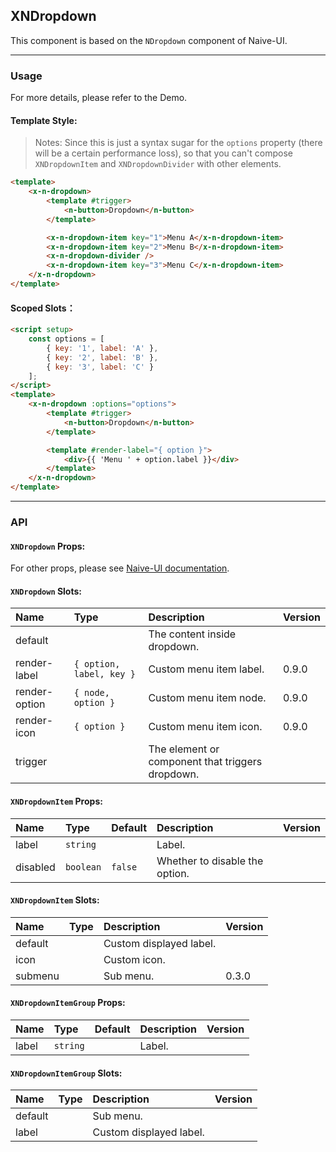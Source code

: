 ﻿## XNDropdown

This component is based on the `NDropdown` component of Naive-UI.

---

### Usage

For more details, please refer to the Demo.

#### Template Style:

> Notes: Since this is just a syntax sugar for the `options` property (there will be a certain performance loss), so that you can't compose `XNDropdownItem` and `XNDropdownDivider` with other elements.

```html
<template>
    <x-n-dropdown>
        <template #trigger>
            <n-button>Dropdown</n-button>
        </template>

        <x-n-dropdown-item key="1">Menu A</x-n-dropdown-item>
        <x-n-dropdown-item key="2">Menu B</x-n-dropdown-item>
        <x-n-dropdown-divider />
        <x-n-dropdown-item key="3">Menu C</x-n-dropdown-item>
    </x-n-dropdown>
</template>
```

#### Scoped Slots：

```html
<script setup>
    const options = [
        { key: '1', label: 'A' },
        { key: '2', label: 'B' },
        { key: '3', label: 'C' }
    ];
</script>
<template>
    <x-n-dropdown :options="options">
        <template #trigger>
            <n-button>Dropdown</n-button>
        </template>

        <template #render-label="{ option }">
            <div>{{ 'Menu ' + option.label }}</div>
        </template>
    </x-n-dropdown>
</template>
```

---

### API

#### `XNDropdown` Props:

For other props, please see [Naive-UI documentation](https://www.naiveui.com/en-US/os-theme/components/dropdown#Dropdown-Props).

#### `XNDropdown` Slots:

| Name          | Type                     | Description                                      | Version |
| :------------ | :----------------------- | :----------------------------------------------- | :------ |
| default       |                          | The content inside dropdown.                     |         |
| render-label  | `{ option, label, key }` | Custom menu item label.                          | 0.9.0   |
| render-option | `{ node, option }`       | Custom menu item node.                           | 0.9.0   |
| render-icon   | `{ option }`             | Custom menu item icon.                           | 0.9.0   |
| trigger       |                          | The element or component that triggers dropdown. |         |

#### `XNDropdownItem` Props:

| Name     | Type      | Default | Description                    | Version |
| :------- | :-------- | :------ | :----------------------------- | :------ |
| label    | `string`  |         | Label.                         |         |
| disabled | `boolean` | `false` | Whether to disable the option. |         |

#### `XNDropdownItem` Slots:

| Name    | Type | Description             | Version |
| :------ | :--- | :---------------------- | :------ |
| default |      | Custom displayed label. |         |
| icon    |      | Custom icon.            |         |
| submenu |      | Sub menu.               | 0.3.0   |

#### `XNDropdownItemGroup` Props:

| Name  | Type     | Default | Description | Version |
| :---- | :------- | :------ | :---------- | :------ |
| label | `string` |         | Label.      |         |

#### `XNDropdownItemGroup` Slots:

| Name    | Type | Description             | Version |
| :------ | :--- | :---------------------- | :------ |
| default |      | Sub menu.               |         |
| label   |      | Custom displayed label. |         |
